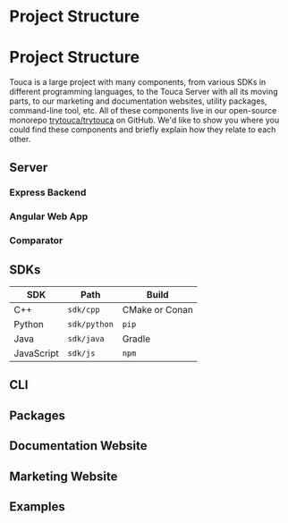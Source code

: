 # Project Structure

# Project Structure

Touca is a large project with many components, from various SDKs in different
programming languages, to the Touca Server with all its moving parts, to our
marketing and documentation websites, utility packages, command-line tool, etc.
All of these components live in our open-source monorepo
[trytouca/trytouca](https://github.com/trytouca/trytouca) on GitHub. We'd like
to show you where you could find these components and briefly explain how they
relate to each other.

## Server

### Express Backend

### Angular Web App

### Comparator

## SDKs

| SDK        | Path         | Build          |
| ---------- | ------------ | -------------- |
| C++        | `sdk/cpp`    | CMake or Conan |
| Python     | `sdk/python` | `pip`          |
| Java       | `sdk/java`   | Gradle         |
| JavaScript | `sdk/js`     | `npm`          |

## CLI

## Packages

## Documentation Website

## Marketing Website

## Examples
